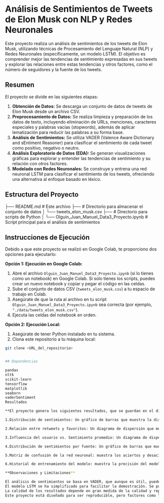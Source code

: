 # Análisis de Sentimientos de Tweets de Elon Musk con NLP y Redes Neuronales

Este proyecto realiza un análisis de sentimientos de los tweets de Elon Musk, utilizando técnicas de Procesamiento del Lenguaje Natural (NLP) y Redes Neuronales (específicamente, un modelo LSTM). El objetivo es comprender mejor las tendencias de sentimiento expresadas en sus tweets y explorar las relaciones entre estas tendencias y otros factores, como el número de seguidores y la fuente de los tweets.

## Resumen

El proyecto se divide en las siguientes etapas:

1.  **Obtención de Datos:** Se descarga un conjunto de datos de tweets de Elon Musk desde un archivo CSV.
2.  **Preprocesamiento de Datos:** Se realiza limpieza y preparación de los datos de texto, incluyendo eliminación de URLs, menciones, caracteres especiales y palabras vacías (stopwords), además de aplicar lematización para reducir las palabras a su forma base.
3.  **Análisis de Sentimientos:** Se utiliza VADER (Valence Aware Dictionary and sEntiment Reasoner) para clasificar el sentimiento de cada tweet como positivo, negativo o neutro.
4.  **Análisis Exploratorio de Datos (EDA):** Se generan visualizaciones gráficas para explorar y entender las tendencias de sentimiento y su relación con otros factores.
5.  **Modelado con Redes Neuronales:** Se construye y entrena una red neuronal LSTM para clasificar el sentimiento de los tweets, ofreciendo una alternativa al enfoque basado en léxico.

## Estructura del Proyecto

├── README.md             # Este archivo
├──   # Directorio para almacenar el conjunto de datos
│   └── tweets_elon_musk.csv
├──   # Directorio para scripts de Python
│   └── Olguin_Juan_Manuel_Data3_Proyecto.ipynb  # Script principal para el análisis de sentimientos

## Instrucciones de Ejecución

Debido a que este proyecto se realizó en Google Colab, te proporciono dos opciones para ejecutarlo:

**Opción 1: Ejecución en Google Colab:**

1.  Abre el archivo `Olguin_Juan_Manuel_Data3_Proyecto.ipynb` (si lo tienes como un notebook) en Google Colab.  Si solo tienes los scripts, puedes crear un nuevo notebook y copiar y pegar el código en las celdas.
2.  Sube el conjunto de datos CSV (`tweets_elon_musk.csv`) a tu espacio de trabajo en Colab.
3.  Asegúrate de que la ruta al archivo en tu script `Olguin_Juan_Manuel_Data3_Proyecto.ipynb` sea correcta (por ejemplo, `"./data/tweets_elon_musk.csv"`).
4.  Ejecuta las celdas del notebook en orden.

**Opción 2: Ejecución Local:**

1.  Asegúrate de tener Python instalado en tu sistema.
2.  Clona este repositorio a tu máquina local:

```bash
git clone <URL_del_repositorio>


## Dependencias

pandas
nltk
scikit-learn
tensorflow
matplotlib
seaborn
vaderSentiment
Resultados

**El proyecto genera los siguientes resultados, que se guardan en el directorio images/:**

1.Distribución de sentimientos: Un gráfico de barras que muestra la distribución de sentimientos (positivo, negativo, neutro) en el conjunto de datos.

2.Relación entre retweets y favoritos: Un diagrama de dispersión que muestra la relación entre el número de retweets y favoritos, coloreado por el sentimiento del tweet.

3.Influencia del usuario vs. Sentimiento promedio: Un diagrama de dispersión que muestra la relación entre el número de seguidores del usuario y el sentimiento promedio de sus tweets.

4.Distribución de sentimientos por fuente: Un gráfico de barras que muestra la distribución de sentimientos según la fuente del tweet (por ejemplo, "Twitter para iPhone", "Twitter Web App").

5.Matriz de confusión de la red neuronal: muestra los aciertos y desaciertos del modelo.

6.Historial de entrenamiento del modelo: muestra la precisión del modelo durante su entrenamiento.

**Observaciones y Limitaciones**

El análisis de sentimientos se basa en VADER, que aunque es útil, puede no capturar la sutileza del lenguaje humano (sarcasmo, ironía, etc.).
El modelo LSTM se ha simplificado para facilitar la demostración. Se pueden obtener mejores resultados con modelos más complejos y mayor ajuste de hiperparámetros.
La calidad de los resultados depende en gran medida de la calidad y representatividad del conjunto de datos.
Este proyecto está diseñado para ser reproducible, pero factores como la versión de las bibliotecas y el entorno de ejecución pueden afectar a los resultados.
